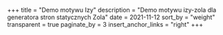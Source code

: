 +++
title = "Demo motywu Izy"
description = "Demo motywu izy-zola dla generatora stron statycznych Zola"
date = 2021-11-12
sort_by = "weight"
transparent = true
paginate_by = 3
insert_anchor_links = "right"
+++